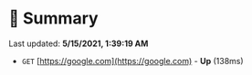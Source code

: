 # 📖 Summary
Last updated: **5/15/2021, 1:39:19 AM**

- `GET` [https://google.com](https://google.com) - **Up** (138ms)
